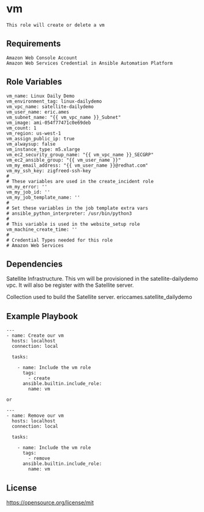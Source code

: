 vm
=========
```
This role will create or delete a vm
```
Requirements
------------
```
Amazon Web Console Account
Amazon Web Services Credential in Ansible Automation Platform
```
Role Variables
--------------
```
vm_name: Linux Daily Demo
vm_environment_tag: linux-dailydemo
vm_vpc_name: satellite-dailydemo
vm_user_name: eric.ames
vm_subnet_name: "{{ vm_vpc_name }}_Subnet"
vm_image: ami-054f77471c0e69deb
vm_count: 1
vm_region: us-west-1
vm_assign_public_ip: true
vm_alwaysup: false
vm_instance_type: m5.xlarge
vm_ec2_security_group_name: "{{ vm_vpc_name }}_SECGRP"
vm_ec2_ansible_group: "{{ vm_user_name }}"
vm_my_email_address: "{{ vm_user_name }}@redhat.com"
vm_my_ssh_key: zigfreed-ssh-key
#
# These variables are used in the create_incident role
vm_my_error: ''
vm_my_job_id: ''
vm_my_job_template_name: ''
#
# Set these variables in the job template extra vars
# ansible_python_interpreter: /usr/bin/python3
#
# This variable is used in the website_setup role
vm_machine_create_time: ''
#
# Credential Types needed for this role
# Amazon Web Services
```
Dependencies
------------
Satellite Infrastructure. This vm will be provisioned in the satellite-dailydemo vpc.  It will also be register with the Satellite server.

Collection used to build the Satellite server.
ericcames.satellite_dailydemo

Example Playbook
----------------
```
---
- name: Create our vm
  hosts: localhost
  connection: local

  tasks:

    - name: Include the vm role
      tags:
        - create
      ansible.builtin.include_role:
        name: vm

or

---
- name: Remove our vm
  hosts: localhost
  connection: local

  tasks:

    - name: Include the vm role
      tags:
        - remove
      ansible.builtin.include_role:
        name: vm
```
License
-------

https://opensource.org/license/mit
